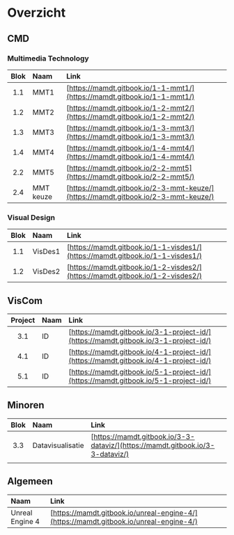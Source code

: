 # Overzicht

## CMD

### Multimedia Technology

| Blok | Naam | Link |
| :---: | :--- | :--- |
| 1.1 | MMT1 | [https://mamdt.gitbook.io/1-1-mmt1/](https://mamdt.gitbook.io/1-1-mmt1/) |
| 1.2 | MMT2 | [https://mamdt.gitbook.io/1-2-mmt2/](https://mamdt.gitbook.io/1-2-mmt2/) |
| 1.3 | MMT3 | [https://mamdt.gitbook.io/1-3-mmt3/](https://mamdt.gitbook.io/1-3-mmt3/) |
| 1.4 | MMT4 | [https://mamdt.gitbook.io/1-4-mmt4/](https://mamdt.gitbook.io/1-4-mmt4/) |
| 2.2 | MMT5 | [https://mamdt.gitbook.io/2-2-mmt5](https://mamdt.gitbook.io/2-2-mmt5/) |
| 2.4 | MMT keuze | [https://mamdt.gitbook.io/2-3-mmt-keuze/](https://mamdt.gitbook.io/2-3-mmt-keuze/) |

### Visual Design

| Blok | Naam | Link |
| :---: | :--- | :--- |
| 1.1 | VisDes1 | [https://mamdt.gitbook.io/1-1-visdes1/](https://mamdt.gitbook.io/1-1-visdes1/) |
| 1.2 | VisDes2 | [https://mamdt.gitbook.io/1-2-visdes2/](https://mamdt.gitbook.io/1-2-visdes2/) |

## VisCom

| Project | Naam | Link |
| :---: | :--- | :--- |
| 3.1 | ID | [https://mamdt.gitbook.io/3-1-project-id/](https://mamdt.gitbook.io/3-1-project-id/) |
| 4.1 | ID | [https://mamdt.gitbook.io/4-1-project-id/](https://mamdt.gitbook.io/4-1-project-id/) |
| 5.1 | ID | [https://mamdt.gitbook.io/5-1-project-id/](https://mamdt.gitbook.io/5-1-project-id/) |

## Minoren



| Blok | Naam | Link |
| :---: | :--- | :--- |
| 3.3 | Datavisualisatie | [https://mamdt.gitbook.io/3-3-dataviz/](https://mamdt.gitbook.io/3-3-dataviz/) |
|  |  |  |

## Algemeen

| Naam | Link |
| :--- | :--- |
| Unreal Engine 4 | [https://mamdt.gitbook.io/unreal-engine-4/](https://mamdt.gitbook.io/unreal-engine-4/) |

